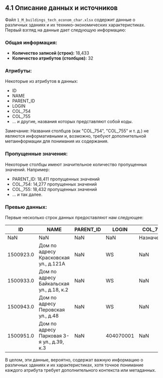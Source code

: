 ## 4.1 Описание данных и источников

Файл `1_M_buildings_tech_econom_char.xlsx` содержит данные о различных зданиях и их технико-экономических характеристиках. Первый взгляд на данные дает следующую информацию:

### Общая информация:
- **Количество записей (строк):** 18,433
- **Количество атрибутов (столбцов):** 32

### Атрибуты:
Некоторые из атрибутов в данных:
- ID
- NAME
- PARENT_ID
- LOGIN
- COL_754
- COL_755
- ... и другие, названия которых представляют собой коды.

Замечание: Названия столбцов (как "COL_754", "COL_755" и т. д.) не являются информативными и, возможно, требуют дополнительной метаинформации для понимания их содержания.

### Пропущенные значения:
Некоторые столбцы имеют значительное количество пропущенных значений. Например:
- PARENT_ID: 18,411 пропущенных значений
- COL_754: 14,277 пропущенных значений
- COL_755: 18,432 пропущенных значений
- ... и так далее.

### Превью данных:
Первые несколько строк данных предоставляют нам следующее:

| ID | NAME | PARENT_ID | LOGIN | COL_754 |
|----|------|-----------|-------|---------|
| NaN | NaN | NaN | NaN | Назначение |
| 1500923.0 | Дом по адресу Красковская ул., д.121А | NaN | WS | NaN |
| 1500933.0 | Дом по адресу Байкальская ул., д.18, к.2 | NaN | WS | NaN |
| 1500943.0 | Дом по адресу Перовская ул., д.48 | NaN | WS | NaN |
| 1500951.0 | Дом по адресу Парковая 3-я ул., д.39, к.3 | NaN | 404070001 | NaN |

В целом, эти данные, вероятно, содержат важную информацию о различных зданиях и их характеристиках, хотя точное понимание каждого атрибута требует дополнительного контекста или метаданных.
